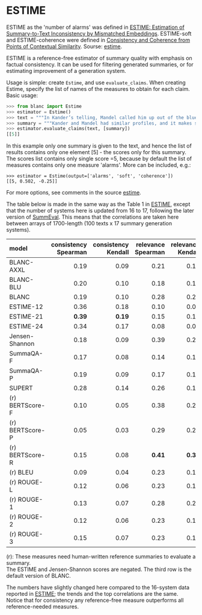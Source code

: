 # ESTIME

ESTIME as the 'number of alarms' was defined in [ESTIME: Estimation of Summary-to-Text Inconsistency by Mismatched Embeddings](https://aclanthology.org/2021.eval4nlp-1.10/).
ESTIME-soft and ESTIME-coherence were defined in [Consistency and Coherence from Points of Contextual Similarity](https://arxiv.org/abs/2112.11638). Sourse: [estime](https://github.com/PrimerAI/blanc/blob/master/blanc/estime.py).

ESTIME is a reference-free estimator of summary quality with emphasis on factual consistency. It can be used for filtering generated summaries, or for estimating improvement of a generation system.

Usage is simple: create `Estime`, and use `evaluate_claims`. When creating Estime, specify the list of names of the measures to obtain for each claim. Basic usage:

```python
>>> from blanc import Estime
>>> estimator = Estime()
>>> text = """In Kander’s telling, Mandel called him up out of the blue a decade or so ago to pitch a project. It made sense why. The two men had similar profiles: Jewish combat veterans in their early 30s. New statewide officeholders in the Midwest."""
>>> summary = """Kander and Mandel had similar profiles, and it makes sense."""
>>> estimator.evaluate_claims(text, [summary])
[[5]]
```

In this example only one summary is given to the text, and hence the list of results contains only one element [5] - the scores only for this summary. The scores list contains only single score =5, because by default the list of measures contains only one measure 'alarms'. More can be included, e.g.: 

```
>>> estimator = Estime(output=['alarms', 'soft', 'coherence'])
[[5, 0.502, -0.25]]
```

For more options, see comments in the source [estime](https://github.com/PrimerAI/blanc/blob/master/blanc/estime.py).

The table below is made in the same way as the Table 1 in [ESTIME](https://aclanthology.org/2021.eval4nlp-1.10/), except that the number of systems here is updated from 16 to 17, following the later version of [SummEval](https://direct.mit.edu/tacl/article/doi/10.1162/tacl_a_00373/100686/SummEval-Re-evaluating-Summarization-Evaluation). This means that the correlations are taken here between arrays of 1700-length (100 texts x 17 summary generation systems).

|model|consistency<br />Spearman|consistency<br />Kendall|relevance<br />Spearman|relevance<br />Kendall|coherence<br />Spearman|coherence<br />Kendall|fluency<br />Spearman|fluency<br />Kendall|
|:--|--:|--:|--:|--:|--:|--:|--:|--:|
BLANC-AXXL|0.19|0.09|0.21|0.15|0.11|0.08|0.10|0.06|
BLANC-BLU|0.20|0.10|0.18|0.13|0.10|0.07|0.11|0.06|
BLANC|0.19|0.10|0.28|0.20|0.22|0.16|0.13|0.07|
ESTIME-12|0.36|0.18|0.10|0.07|0.20|0.14|0.32|0.19|
ESTIME-21|**0.39**|**0.19**|0.15|0.11|0.27|0.19|**0.38**|**0.22**|
ESTIME-24|0.34|0.17|0.08|0.06|0.16|0.11|0.34|0.20|
Jensen-Shannon|0.18|0.09|0.39|0.28|0.29|0.21|0.11|0.06|
SummaQA-F|0.17|0.08|0.14|0.10|0.08|0.06|0.12|0.07|
SummaQA-P|0.19|0.09|0.17|0.12|0.10|0.08|0.12|0.07|
SUPERT|0.28|0.14|0.26|0.19|0.20|0.15|0.17|0.10|
(r) BERTScore-F|0.10|0.05|0.38|0.28|**0.39**|**0.28**|0.13|0.07|
(r) BERTScore-P|0.05|0.03|0.29|0.21|0.34|0.25|0.11|0.06|
(r) BERTScore-R|0.15|0.08|**0.41**|**0.30**|0.34|0.249|0.11|0.06|
(r) BLEU|0.09|0.04|0.23|0.17|0.19|0.14|0.12|0.07|
(r) ROUGE-L|0.12|0.06|0.23|0.16|0.16|0.11|0.08|0.04|
(r) ROUGE-1|0.13|0.07|0.28|0.20|0.17|0.12|0.07|0.04|
(r) ROUGE-2|0.12|0.06|0.23|0.16|0.14|0.10|0.06|0.04|
(r) ROUGE-3|0.15|0.07|0.23|0.17|0.15|0.11|0.06|0.04|

(r): These measures need human-written reference summaries to evaluate a summary.<br />
The ESTIME and Jensen-Shannon scores are negated.
The third row is the default version of BLANC.

The numbers have slightly changed here compared to the 16-system data reported in [ESTIME](https://aclanthology.org/2021.eval4nlp-1.10/); the trends and the top correlations are the same.<br />
Notice that for consistency any reference-free measure outperforms all reference-needed measures.<br />









